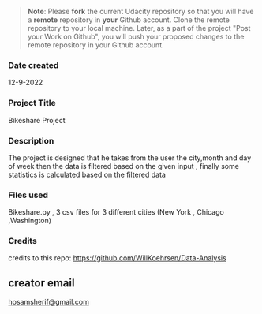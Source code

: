 >**Note**: Please **fork** the current Udacity repository so that you will have a **remote** repository in **your** Github account. Clone the remote repository to your local machine. Later, as a part of the project "Post your Work on Github", you will push your proposed changes to the remote repository in your Github account.

### Date created
12-9-2022

### Project Title
Bikeshare Project

### Description
The project is designed that he takes from the user the city,month and day of week then 
the data is filtered based on the given input , finally some statistics is calculated based on the filtered data

### Files used
Bikeshare.py , 3 csv files for 3 different cities (New York , Chicago ,Washington)

### Credits
credits to this repo: https://github.com/WillKoehrsen/Data-Analysis

## creator email
hosamsherif@gmail.com